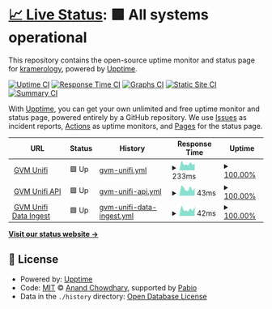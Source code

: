 # [📈 Live Status](https://kramerology.github.io/upptime): <!--live status--> **🟩 All systems operational**

This repository contains the open-source uptime monitor and status page for [kramerology](https://kramerology.github.io/upptime), powered by [Upptime](https://github.com/upptime/upptime).

[![Uptime CI](https://github.com/kramerology/upptime/workflows/Uptime%20CI/badge.svg)](https://github.com/kramerology/upptime/actions?query=workflow%3A%22Uptime+CI%22)
[![Response Time CI](https://github.com/kramerology/upptime/workflows/Response%20Time%20CI/badge.svg)](https://github.com/kramerology/upptime/actions?query=workflow%3A%22Response+Time+CI%22)
[![Graphs CI](https://github.com/kramerology/upptime/workflows/Graphs%20CI/badge.svg)](https://github.com/kramerology/upptime/actions?query=workflow%3A%22Graphs+CI%22)
[![Static Site CI](https://github.com/kramerology/upptime/workflows/Static%20Site%20CI/badge.svg)](https://github.com/kramerology/upptime/actions?query=workflow%3A%22Static+Site+CI%22)
[![Summary CI](https://github.com/kramerology/upptime/workflows/Summary%20CI/badge.svg)](https://github.com/kramerology/upptime/actions?query=workflow%3A%22Summary+CI%22)

With [Upptime](https://upptime.js.org), you can get your own unlimited and free uptime monitor and status page, powered entirely by a GitHub repository. We use [Issues](https://github.com/kramerology/upptime/issues) as incident reports, [Actions](https://github.com/kramerology/upptime/actions) as uptime monitors, and [Pages](https://kramerology.github.io/upptime) for the status page.

<!--start: status pages-->
<!-- This summary is generated by Upptime (https://github.com/upptime/upptime) -->
<!-- Do not edit this manually, your changes will be overwritten -->
<!-- prettier-ignore -->
| URL | Status | History | Response Time | Uptime |
| --- | ------ | ------- | ------------- | ------ |
| <img alt="" src="https://icons.duckduckgo.com/ip3/gvmunifi.com.ico" height="13"> [GVM Unifi](https://gvmunifi.com) | 🟩 Up | [gvm-unifi.yml](https://github.com/kramerology/upptime/commits/HEAD/history/gvm-unifi.yml) | <details><summary><img alt="Response time graph" src="./graphs/gvm-unifi/response-time-week.png" height="20"> 233ms</summary><br><a href="https://kramerology.github.io/upptime/history/gvm-unifi"><img alt="Response time 352" src="https://img.shields.io/endpoint?url=https%3A%2F%2Fraw.githubusercontent.com%2Fkramerology%2Fupptime%2FHEAD%2Fapi%2Fgvm-unifi%2Fresponse-time.json"></a><br><a href="https://kramerology.github.io/upptime/history/gvm-unifi"><img alt="24-hour response time 228" src="https://img.shields.io/endpoint?url=https%3A%2F%2Fraw.githubusercontent.com%2Fkramerology%2Fupptime%2FHEAD%2Fapi%2Fgvm-unifi%2Fresponse-time-day.json"></a><br><a href="https://kramerology.github.io/upptime/history/gvm-unifi"><img alt="7-day response time 233" src="https://img.shields.io/endpoint?url=https%3A%2F%2Fraw.githubusercontent.com%2Fkramerology%2Fupptime%2FHEAD%2Fapi%2Fgvm-unifi%2Fresponse-time-week.json"></a><br><a href="https://kramerology.github.io/upptime/history/gvm-unifi"><img alt="30-day response time 328" src="https://img.shields.io/endpoint?url=https%3A%2F%2Fraw.githubusercontent.com%2Fkramerology%2Fupptime%2FHEAD%2Fapi%2Fgvm-unifi%2Fresponse-time-month.json"></a><br><a href="https://kramerology.github.io/upptime/history/gvm-unifi"><img alt="1-year response time 352" src="https://img.shields.io/endpoint?url=https%3A%2F%2Fraw.githubusercontent.com%2Fkramerology%2Fupptime%2FHEAD%2Fapi%2Fgvm-unifi%2Fresponse-time-year.json"></a></details> | <details><summary><a href="https://kramerology.github.io/upptime/history/gvm-unifi">100.00%</a></summary><a href="https://kramerology.github.io/upptime/history/gvm-unifi"><img alt="All-time uptime 100.00%" src="https://img.shields.io/endpoint?url=https%3A%2F%2Fraw.githubusercontent.com%2Fkramerology%2Fupptime%2FHEAD%2Fapi%2Fgvm-unifi%2Fuptime.json"></a><br><a href="https://kramerology.github.io/upptime/history/gvm-unifi"><img alt="24-hour uptime 100.00%" src="https://img.shields.io/endpoint?url=https%3A%2F%2Fraw.githubusercontent.com%2Fkramerology%2Fupptime%2FHEAD%2Fapi%2Fgvm-unifi%2Fuptime-day.json"></a><br><a href="https://kramerology.github.io/upptime/history/gvm-unifi"><img alt="7-day uptime 100.00%" src="https://img.shields.io/endpoint?url=https%3A%2F%2Fraw.githubusercontent.com%2Fkramerology%2Fupptime%2FHEAD%2Fapi%2Fgvm-unifi%2Fuptime-week.json"></a><br><a href="https://kramerology.github.io/upptime/history/gvm-unifi"><img alt="30-day uptime 99.99%" src="https://img.shields.io/endpoint?url=https%3A%2F%2Fraw.githubusercontent.com%2Fkramerology%2Fupptime%2FHEAD%2Fapi%2Fgvm-unifi%2Fuptime-month.json"></a><br><a href="https://kramerology.github.io/upptime/history/gvm-unifi"><img alt="1-year uptime 100.00%" src="https://img.shields.io/endpoint?url=https%3A%2F%2Fraw.githubusercontent.com%2Fkramerology%2Fupptime%2FHEAD%2Fapi%2Fgvm-unifi%2Fuptime-year.json"></a></details>
| <img alt="" src="https://icons.duckduckgo.com/ip3/gvmunifi.com.ico" height="13"> [GVM Unifi API](https://gvmunifi.com/api/time) | 🟩 Up | [gvm-unifi-api.yml](https://github.com/kramerology/upptime/commits/HEAD/history/gvm-unifi-api.yml) | <details><summary><img alt="Response time graph" src="./graphs/gvm-unifi-api/response-time-week.png" height="20"> 43ms</summary><br><a href="https://kramerology.github.io/upptime/history/gvm-unifi-api"><img alt="Response time 75" src="https://img.shields.io/endpoint?url=https%3A%2F%2Fraw.githubusercontent.com%2Fkramerology%2Fupptime%2FHEAD%2Fapi%2Fgvm-unifi-api%2Fresponse-time.json"></a><br><a href="https://kramerology.github.io/upptime/history/gvm-unifi-api"><img alt="24-hour response time 34" src="https://img.shields.io/endpoint?url=https%3A%2F%2Fraw.githubusercontent.com%2Fkramerology%2Fupptime%2FHEAD%2Fapi%2Fgvm-unifi-api%2Fresponse-time-day.json"></a><br><a href="https://kramerology.github.io/upptime/history/gvm-unifi-api"><img alt="7-day response time 43" src="https://img.shields.io/endpoint?url=https%3A%2F%2Fraw.githubusercontent.com%2Fkramerology%2Fupptime%2FHEAD%2Fapi%2Fgvm-unifi-api%2Fresponse-time-week.json"></a><br><a href="https://kramerology.github.io/upptime/history/gvm-unifi-api"><img alt="30-day response time 66" src="https://img.shields.io/endpoint?url=https%3A%2F%2Fraw.githubusercontent.com%2Fkramerology%2Fupptime%2FHEAD%2Fapi%2Fgvm-unifi-api%2Fresponse-time-month.json"></a><br><a href="https://kramerology.github.io/upptime/history/gvm-unifi-api"><img alt="1-year response time 75" src="https://img.shields.io/endpoint?url=https%3A%2F%2Fraw.githubusercontent.com%2Fkramerology%2Fupptime%2FHEAD%2Fapi%2Fgvm-unifi-api%2Fresponse-time-year.json"></a></details> | <details><summary><a href="https://kramerology.github.io/upptime/history/gvm-unifi-api">100.00%</a></summary><a href="https://kramerology.github.io/upptime/history/gvm-unifi-api"><img alt="All-time uptime 99.92%" src="https://img.shields.io/endpoint?url=https%3A%2F%2Fraw.githubusercontent.com%2Fkramerology%2Fupptime%2FHEAD%2Fapi%2Fgvm-unifi-api%2Fuptime.json"></a><br><a href="https://kramerology.github.io/upptime/history/gvm-unifi-api"><img alt="24-hour uptime 100.00%" src="https://img.shields.io/endpoint?url=https%3A%2F%2Fraw.githubusercontent.com%2Fkramerology%2Fupptime%2FHEAD%2Fapi%2Fgvm-unifi-api%2Fuptime-day.json"></a><br><a href="https://kramerology.github.io/upptime/history/gvm-unifi-api"><img alt="7-day uptime 100.00%" src="https://img.shields.io/endpoint?url=https%3A%2F%2Fraw.githubusercontent.com%2Fkramerology%2Fupptime%2FHEAD%2Fapi%2Fgvm-unifi-api%2Fuptime-week.json"></a><br><a href="https://kramerology.github.io/upptime/history/gvm-unifi-api"><img alt="30-day uptime 99.99%" src="https://img.shields.io/endpoint?url=https%3A%2F%2Fraw.githubusercontent.com%2Fkramerology%2Fupptime%2FHEAD%2Fapi%2Fgvm-unifi-api%2Fuptime-month.json"></a><br><a href="https://kramerology.github.io/upptime/history/gvm-unifi-api"><img alt="1-year uptime 99.92%" src="https://img.shields.io/endpoint?url=https%3A%2F%2Fraw.githubusercontent.com%2Fkramerology%2Fupptime%2FHEAD%2Fapi%2Fgvm-unifi-api%2Fuptime-year.json"></a></details>
| <img alt="" src="https://icons.duckduckgo.com/ip3/gvmunifi.com.ico" height="13"> [GVM Unifi Data Ingest](https://gvmunifi.com/api/time) | 🟩 Up | [gvm-unifi-data-ingest.yml](https://github.com/kramerology/upptime/commits/HEAD/history/gvm-unifi-data-ingest.yml) | <details><summary><img alt="Response time graph" src="./graphs/gvm-unifi-data-ingest/response-time-week.png" height="20"> 42ms</summary><br><a href="https://kramerology.github.io/upptime/history/gvm-unifi-data-ingest"><img alt="Response time 73" src="https://img.shields.io/endpoint?url=https%3A%2F%2Fraw.githubusercontent.com%2Fkramerology%2Fupptime%2FHEAD%2Fapi%2Fgvm-unifi-data-ingest%2Fresponse-time.json"></a><br><a href="https://kramerology.github.io/upptime/history/gvm-unifi-data-ingest"><img alt="24-hour response time 41" src="https://img.shields.io/endpoint?url=https%3A%2F%2Fraw.githubusercontent.com%2Fkramerology%2Fupptime%2FHEAD%2Fapi%2Fgvm-unifi-data-ingest%2Fresponse-time-day.json"></a><br><a href="https://kramerology.github.io/upptime/history/gvm-unifi-data-ingest"><img alt="7-day response time 42" src="https://img.shields.io/endpoint?url=https%3A%2F%2Fraw.githubusercontent.com%2Fkramerology%2Fupptime%2FHEAD%2Fapi%2Fgvm-unifi-data-ingest%2Fresponse-time-week.json"></a><br><a href="https://kramerology.github.io/upptime/history/gvm-unifi-data-ingest"><img alt="30-day response time 66" src="https://img.shields.io/endpoint?url=https%3A%2F%2Fraw.githubusercontent.com%2Fkramerology%2Fupptime%2FHEAD%2Fapi%2Fgvm-unifi-data-ingest%2Fresponse-time-month.json"></a><br><a href="https://kramerology.github.io/upptime/history/gvm-unifi-data-ingest"><img alt="1-year response time 73" src="https://img.shields.io/endpoint?url=https%3A%2F%2Fraw.githubusercontent.com%2Fkramerology%2Fupptime%2FHEAD%2Fapi%2Fgvm-unifi-data-ingest%2Fresponse-time-year.json"></a></details> | <details><summary><a href="https://kramerology.github.io/upptime/history/gvm-unifi-data-ingest">100.00%</a></summary><a href="https://kramerology.github.io/upptime/history/gvm-unifi-data-ingest"><img alt="All-time uptime 100.00%" src="https://img.shields.io/endpoint?url=https%3A%2F%2Fraw.githubusercontent.com%2Fkramerology%2Fupptime%2FHEAD%2Fapi%2Fgvm-unifi-data-ingest%2Fuptime.json"></a><br><a href="https://kramerology.github.io/upptime/history/gvm-unifi-data-ingest"><img alt="24-hour uptime 100.00%" src="https://img.shields.io/endpoint?url=https%3A%2F%2Fraw.githubusercontent.com%2Fkramerology%2Fupptime%2FHEAD%2Fapi%2Fgvm-unifi-data-ingest%2Fuptime-day.json"></a><br><a href="https://kramerology.github.io/upptime/history/gvm-unifi-data-ingest"><img alt="7-day uptime 100.00%" src="https://img.shields.io/endpoint?url=https%3A%2F%2Fraw.githubusercontent.com%2Fkramerology%2Fupptime%2FHEAD%2Fapi%2Fgvm-unifi-data-ingest%2Fuptime-week.json"></a><br><a href="https://kramerology.github.io/upptime/history/gvm-unifi-data-ingest"><img alt="30-day uptime 100.00%" src="https://img.shields.io/endpoint?url=https%3A%2F%2Fraw.githubusercontent.com%2Fkramerology%2Fupptime%2FHEAD%2Fapi%2Fgvm-unifi-data-ingest%2Fuptime-month.json"></a><br><a href="https://kramerology.github.io/upptime/history/gvm-unifi-data-ingest"><img alt="1-year uptime 100.00%" src="https://img.shields.io/endpoint?url=https%3A%2F%2Fraw.githubusercontent.com%2Fkramerology%2Fupptime%2FHEAD%2Fapi%2Fgvm-unifi-data-ingest%2Fuptime-year.json"></a></details>

<!--end: status pages-->

[**Visit our status website →**](https://kramerology.github.io/upptime)

## 📄 License

- Powered by: [Upptime](https://github.com/upptime/upptime)
- Code: [MIT](./LICENSE) © [Anand Chowdhary](https://anandchowdhary.com), supported by [Pabio](https://pabio.com)
- Data in the `./history` directory: [Open Database License](https://opendatacommons.org/licenses/odbl/1-0/)
